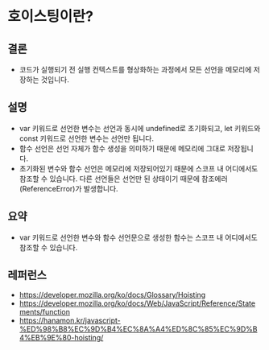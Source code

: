 # 호이스팅이란?

## 결론

- 코드가 실행되기 전 실행 컨텍스트를 형상화하는 과정에서 모든 선언을 메모리에 저장하는 것입니다.

## 설명

- var 키워드로 선언한 변수는 선언과 동시에 undefined로 초기화되고, let 키워드와 const 키워드로 선언한 변수는 선언만 됩니다.
- 함수 선언은 선언 자체가 함수 생성을 의미하기 때문에 메모리에 그대로 저장됩니다.
- 초기화된 변수와 함수 선언은 메모리에 저장되어있기 때문에 스코프 내 어디에서도 참조할 수 있습니다. 다른 선언들은 선언만 된 상태이기 때문에 참조에러(ReferenceError)가 발생합니다.

## 요약

- var 키워드로 선언한 변수와 함수 선언문으로 생성한 함수는 스코프 내 어디에서도 참조할 수 있습니다.

## 레퍼런스

- https://developer.mozilla.org/ko/docs/Glossary/Hoisting
- https://developer.mozilla.org/ko/docs/Web/JavaScript/Reference/Statements/function
- https://hanamon.kr/javascript-%ED%98%B8%EC%9D%B4%EC%8A%A4%ED%8C%85%EC%9D%B4%EB%9E%80-hoisting/
